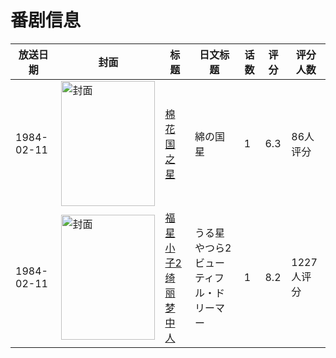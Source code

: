 # 番剧信息

|放送日期|封面|标题|日文标题|话数|评分|评分人数|
|---|---|---|---|---|---|---|
|1984-02-11|<img src="https://lain.bgm.tv/pic/cover/c/92/d5/38966_Qt9i5.jpg" alt="封面" style="width:150px;height:200px;object-fit:cover;">|[棉花国之星](https://bangumi.tv/subject/38966)|綿の国星|1|6.3|86人评分|
|1984-02-11|<img src="https://lain.bgm.tv/pic/cover/c/51/54/40003_88JLz.jpg" alt="封面" style="width:150px;height:200px;object-fit:cover;">|[福星小子2 绮丽梦中人](https://bangumi.tv/subject/40003)|うる星やつら2 ビューティフル・ドリーマー|1|8.2|1227人评分|
